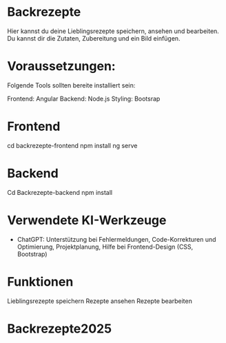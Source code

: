 # Backrezepte 
Hier kannst du deine Lieblingsrezepte speichern, ansehen und bearbeiten. 
Du kannst dir die Zutaten, Zubereitung und ein Bild einfügen.

# Voraussetzungen:
Folgende Tools sollten bereite installiert sein:

Frontend: Angular 
Backend: Node.js
Styling: Bootsrap

# Frontend
cd backrezepte-frontend
npm install
ng serve

# Backend
Cd Backrezepte-backend 
npm install

# Verwendete KI-Werkzeuge
- ChatGPT:
Unterstützung bei Fehlermeldungen,
Code-Korrekturen und Optimierung,
Projektplanung, 
Hilfe bei Frontend-Design (CSS, Bootstrap)

# Funktionen
Lieblingsrezepte speichern
Rezepte ansehen
Rezepte bearbeiten


# Backrezepte2025
